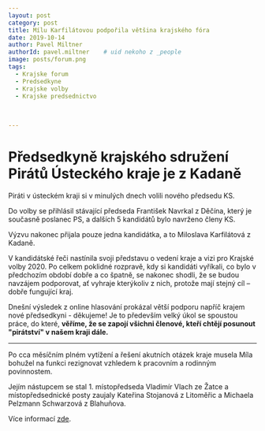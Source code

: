 ```yaml
---
layout: post
category: post
title: Mílu Karfilátovou podpořila většina krajského fóra   
date: 2019-10-14
author: Pavel Miltner
authorId: pavel.miltner    # uid nekoho z _people
image: posts/forum.png
tags:
  - Krajske forum
  - Predsedkyne
  - Krajske volby
  - Krajske predsednictvo
  
  
  
---
```


# Předsedkyně krajského sdružení Pirátů Ústeckého kraje je z Kadaně  


Piráti v ústeckém kraji si v minulých dnech volili nového předsedu KS. 

Do volby se přihlásil stávající předseda František Navrkal z Děčína, který je současně poslanec PS, a dalších 5 kandidátů bylo navrženo členy KS. 

Výzvu nakonec přijala pouze jedna kandidátka, a to Miloslava Karfilátová z Kadaně. 

V kandidátské řeči nastínila svoji představu o vedení kraje a vizi pro Krajské volby 2020. 
Po celkem poklidné rozpravě, kdy si kandidáti vyříkali, co bylo v předchozím období dobře a co špatně, se nakonec shodli, 
že se budou navzájem podporovat, ať vyhraje kterýkoliv z nich, protože mají stejný cíl – dobře fungující kraj. 

Dnešní výsledek z online hlasování prokázal větší podporu napříč krajem nové předsedkyni - děkujeme!
Je to především velký úkol se spoustou práce, do které, **věříme, že se zapojí všichni členové, kteří chtějí posunout "pirátství" v našem kraji dále.**  

------------------

Po cca měsíčním plném vytížení a řešení akutních otázek kraje musela Míla bohužel na funkci rezignovat vzhledem k pracovním a rodinným povinnostem. 


Jejím nástupcem se stal 1. místopředseda Vladimír Vlach ze Žatce a místopředsednické posty zaujaly Kateřina Stojanová z Litoměřic a Michaela Pelzmann Schwarzová z Blahuňova.


Více informací [zde](https://www.facebook.com/piratskelisty/posts/2660154744077802).

